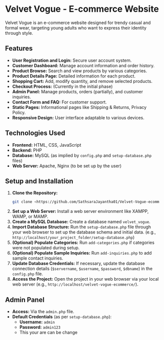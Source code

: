 # Velvet Vogue - E-commerce Website

Velvet Vogue is an e-commerce website designed for trendy casual and formal wear, targeting young adults who want to express their identity through style.

## Features

* **User Registration and Login:** Secure user account system.
* **Customer Dashboard:** Manage account information and order history.
* **Product Browse:** Search and view products by various categories.
* **Product Details Page:** Detailed information for each product.
* **Shopping Cart:** Add, modify quantity, and remove selected products.
* **Checkout Process:** (Currently in the initial phase)
* **Admin Panel:** Manage products, orders (partially), and customer inquiries.
* **Contact Form and FAQ:** For customer support.
* **Static Pages:** Informational pages like Shipping & Returns, Privacy Policy.
* **Responsive Design:** User interface adaptable to various devices.

## Technologies Used

* **Frontend:** HTML, CSS, JavaScript
* **Backend:** PHP
* **Database:** MySQL (as implied by `config.php` and `setup-database.php` files)
* **Web Server:** Apache, Nginx (to be set up by the user)

## Setup and Installation

1.  **Clone the Repository:**
    ```bash
    git clone <https://github.com/SathsaraJayantha01/Velvet-Vogue-ecommerce.git>
    ```
2.  **Set up a Web Server:** Install a web server environment like XAMPP, WAMP, or MAMP.
3.  **Create a MySQL Database:** Create a database named `velvet_vogue`.
4.  **Import Database Structure:** Run the `setup-database.php` file through your web browser to set up the database schema and initial data.
    (e.g., `http://localhost/your_project_folder/setup-database.php`)
5.  **(Optional) Populate Categories:** Run `add-categories.php` if categories were not populated during setup.
6.  **(Optional) Populate Sample Inquiries:** Run `add-inquiries.php` to add sample contact inquiries.
7.  **Update Database Credentials:** If necessary, update the database connection details (`$servername`, `$username`, `$password`, `$dbname`) in the `config.php` file.
8.  **Access the Project:** Open the project in your web browser via your local web server (e.g., `http://localhost/velvet-vogue-ecommerce/`).

## Admin Panel

* **Access:** Via the `admin.php` file.
* **Default Credentials** (as per `setup-database.php`):
    * **Username:** `admin`
    * **Password:** `admin123`
    * This your are can be change
